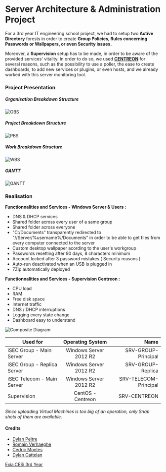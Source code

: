 # Server Architecture & Administration Project

For a 3rd year IT engineering school project, we had to setup two **Active Directory** forests in order to create **Group Policies, Rules concerning Passwords or Wallpapers, or even Security issues.** 

Moreover, a **Supervision** setup has to be made, in order to be aware of the provided services' vitality. In order to do so, we used **[CENTREON](centreon.com)** for several reasons, such as the possibility to use a poller, the ease to create dashboards, to add new services or plugins, or even hosts, and we already worked with this server monitoring tool.

### Project Presentation

##### Organisation Breakdown Structure

![OBS](https://i.imgur.com/MkRp0CB.png "OBS")

##### Project Breakdown Structure

![PBS](https://i.imgur.com/quJuOIK.png "PBS")

##### Work Breakdown Structure

![WBS](https://i.imgur.com/YsVTVaw.jpg "WBS")

##### GANTT

![GANTT](https://i.imgur.com/G7cm1KC.png "GANTT")

### Realisation

**Functionnalities and Services - Windows Server & Users :**

* DNS & DHCP services
* Shared folder across every user of a same group
* Shared folder across everyone
* "C:/Documents" transparently redirected to "//Server/%username%/Documents" in order to be able to get files from every computer connected to the server
* Custom desktop wallpaper acording to the user's workgroup
* Passwords resetting after 90 days, 8 characters minimum
* Account locked after 3 password mistakes ( Security reasons )
* Auto-run deactivated when an USB is plugged in
* 7Zip automatically deployed

**Functionnalities and Services - Supervision Centreon :**

* CPU load
* RAM
* Free disk space
* Internet traffic
* DNS / DHCP interruptions
* Logging every state change
* Dashboard easy to understand

![Composite Diagram](https://i.imgur.com/vUrQtuI.jpg "Composite Diagram")


| Used for        | Operating System           | Name  |
| ------------- |:-------------:| -----:|
| iSEC Group - Main Server     | Windows Server 2012 R2 | SRV-GROUP-Principal |
| iSEC Group - Replica Server      | Windows Server 2012 R2      |   SRV-GROUP-Replica |
| iSEC Telecom - Main Server | Windows Server 2012 R2      |    SRV-TELECOM-Principal |
| Supervision | CentOS - Centreon      |    SRV-CENTREON |

*Since uploading Virtual Machines is too big of an operation, only Snap
shots of them are available.*


#### Credits

- [Dylan Peltre](https://github.com/D-Peltre)
- [Romain Verhaeghe](https://github.com/romainver)
- [Cédric Montes](https://github.com/Cedric-M)
- [Dylan Cattelan](https://github.com/DylanCa)

[Exia.CESi 3rd Year](https://exia.cesi.fr/)
